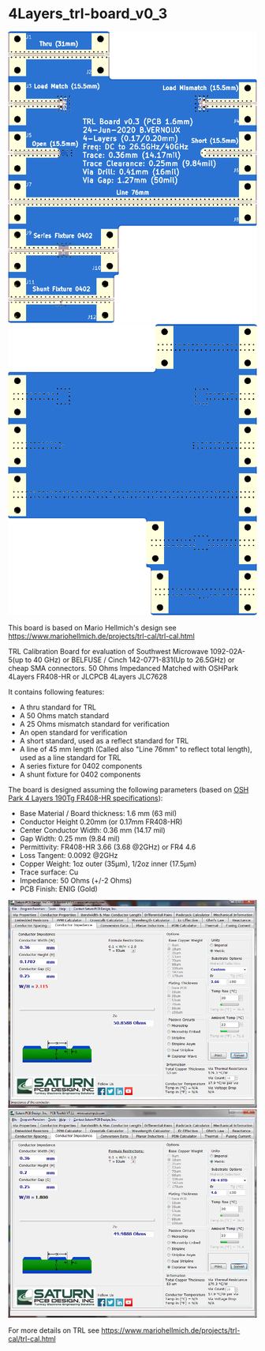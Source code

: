 4Layers_trl-board_v0_3
==============================

![4Layers trl-board v0.3](4Layers_trl-board_v0_3_Top.png)
![4Layers trl-board v0.3](4Layers_trl-board_v0_3_Bottom.png)

This board is based on Mario Hellmich's design see https://www.mariohellmich.de/projects/trl-cal/trl-cal.html

TRL Calibration Board for evaluation of Southwest Microwave 1092-02A-5(up to 40 GHz) or BELFUSE / Cinch 142-0771-831(Up to 26.5GHz) or cheap SMA connectors.
50 Ohms Impedanced Matched with OSHPark 4Layers FR408-HR or JLCPCB 4Layers JLC7628

It contains following features:
* A thru standard for TRL
* A 50 Ohms match standard
* A 25 Ohms mismatch standard for verification
* An open standard for verification
* A short standard, used as a reflect standard for TRL
* A line of 45 mm length (Called also "Line 76mm" to reflect total length), used as a line standard for TRL
* A series fixture for 0402 components
* A shunt fixture for 0402 components

The board is designed assuming the following parameters (based on [OSH Park 4 Layers 190Tg FR408-HR specifications](https://docs.oshpark.com/services/four-layer)):
* Base Material / Board thickness: 1.6 mm (63 mil)
* Conductor Height 0.20mm (or 0.17mm FR408-HR)
* Center Conductor Width: 0.36 mm (14.17 mil)
* Gap Width: 0.25 mm (9.84 mil)
* Permittivity: FR408-HR 3.66 (3.68 @2GHz) or FR4 4.6
* Loss Tangent: 0.0092 @2GHz
* Copper Weight: 1oz outer (35µm), 1/2oz inner (17.5µm)
* Trace surface: Cu
* Impedance: 50 Ohms (+/-2 Ohms)
* PCB Finish: ENIG (Gold)

![SaturnPCB_PCB_Toolkit_v7_11_CPWG_Z50Ohms_OSHPark_4Layers](SaturnPCB_PCB_Toolkit_v7_11_CPWG_Z50Ohms_OSHPark_4Layers.jpg)
![SaturnPCB_PCB_Toolkit_v7_11_CPWG_Z50Ohms_JLC7628_4Layers](SaturnPCB_PCB_Toolkit_v7_11_CPWG_Z50Ohms_JLC7628_4Layers.jpg)

For more details on TRL see https://www.mariohellmich.de/projects/trl-cal/trl-cal.html
